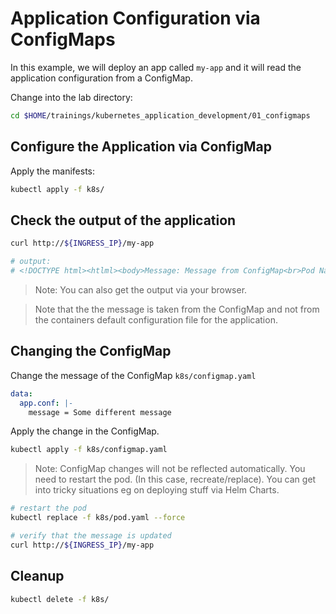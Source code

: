 # Application Configuration via ConfigMaps

In this example, we will deploy an app called `my-app` and it will read the application configuration from a ConfigMap.

Change into the lab directory:

```bash
cd $HOME/trainings/kubernetes_application_development/01_configmaps
```

## Configure the Application via ConfigMap

Apply the manifests:

```bash
kubectl apply -f k8s/
```

## Check the output of the application

```bash
curl http://${INGRESS_IP}/my-app

# output:
# <!DOCTYPE html><htlml><body>Message: Message from ConfigMap<br>Pod Name: <br>Pod IP: <br>Live: true<br>Ready: true<br></body></htlml>
```

> Note: You can also get the output via your browser.

> Note that the the message is taken from the ConfigMap and not from the containers default configuration file for the application.

## Changing the ConfigMap

Change the message of the ConfigMap `k8s/configmap.yaml`

```yaml
data: 
  app.conf: |-
    message = Some different message
```

Apply the change in the ConfigMap.

```bash
kubectl apply -f k8s/configmap.yaml
```

> Note: ConfigMap changes will not be reflected automatically. You need to restart the pod. (In this case, recreate/replace). You can get into tricky situations eg on deploying stuff via Helm Charts.

```bash
# restart the pod
kubectl replace -f k8s/pod.yaml --force

# verify that the message is updated
curl http://${INGRESS_IP}/my-app
```

## Cleanup

```bash
kubectl delete -f k8s/
```
